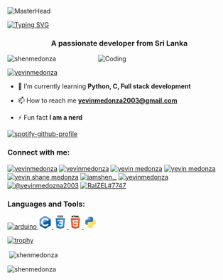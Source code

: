 ![MasterHead](https://i.pinimg.com/originals/67/ba/e3/67bae3d1e0e6cf660ee6d259b88d2a76.gif)

[![Typing SVG](https://readme-typing-svg.demolab.com?vcenter=true&font=Fira+Code&size=45&pause=1000&color=ACF71A&width=570&height=200&lines=HI!+I'm+Yevin+Medonza)](https://git.io/typing-svg)
<h3 align="center">A passionate developer from Sri Lanka</h3>
<img align="right" alt="Coding" width="300" src="https://i.pinimg.com/originals/9e/28/f6/9e28f6a8caf98f24f5b14ad0ec4d03bf.gif">

<p align="left"> <img src="https://komarev.com/ghpvc/?username=shenmedonza&label=Profile%20views&color=0e75b6&style=flat" alt="shenmedonza" /> </p>

<p align="left"> <a href="https://twitter.com/yevinmedonza" target="blank"><img src="https://img.shields.io/twitter/follow/yevinmedonza?logo=twitter&style=for-the-badge" alt="yevinmedonza" /></a> </p>

- 🌱 I’m currently learning **Python, C, Full stack development**

- 📫 How to reach me **yevinmedonza2003@gmail.com**

- ⚡ Fun fact **I am a nerd**

[![spotify-github-profile](https://spotify-github-profile.vercel.app/api/view?uid=312pvvm2cghozc4tfsaiz4ebkxe4&cover_image=true&theme=natemoo-re&show_offline=false&bar_color=53b14f&bar_color_cover=false)](https://github.com/kittinan/spotify-github-profile)



<h3 align="left">Connect with me:</h3>
<p align="left">
<a href="https://dev.to/yevinmedonza" target="blank"><img align="center" src="https://raw.githubusercontent.com/rahuldkjain/github-profile-readme-generator/master/src/images/icons/Social/devto.svg" alt="yevinmedonza" height="20" width="30" /></a>
<a href="https://twitter.com/yevinmedonza" target="blank"><img align="center" src="https://raw.githubusercontent.com/rahuldkjain/github-profile-readme-generator/master/src/images/icons/Social/twitter.svg" alt="yevinmedonza" height="20" width="30" /></a>
<a href="https://linkedin.com/in/yevin medonza" target="blank"><img align="center" src="https://raw.githubusercontent.com/rahuldkjain/github-profile-readme-generator/master/src/images/icons/Social/linked-in-alt.svg" alt="yevin medonza" height="20" width="30" /></a>
<a href="https://stackoverflow.com/users/yevin medonza" target="blank"><img align="center" src="https://raw.githubusercontent.com/rahuldkjain/github-profile-readme-generator/master/src/images/icons/Social/stack-overflow.svg" alt="yevin medonza" height="20" width="30" /></a>
<a href="https://fb.com/yevin shane medonza" target="blank"><img align="center" src="https://raw.githubusercontent.com/rahuldkjain/github-profile-readme-generator/master/src/images/icons/Social/facebook.svg" alt="yevin shane medonza" height="20" width="30" /></a>
<a href="https://instagram.com/iamshen._" target="blank"><img align="center" src="https://raw.githubusercontent.com/rahuldkjain/github-profile-readme-generator/master/src/images/icons/Social/instagram.svg" alt="iamshen._" height="20" width="30" /></a>
<a href="https://dribbble.com/yevinmedonza" target="blank"><img align="center" src="https://raw.githubusercontent.com/rahuldkjain/github-profile-readme-generator/master/src/images/icons/Social/dribbble.svg" alt="yevinmedonza" height="20" width="30" /></a>
<a href="https://medium.com/@yevinmedozna2003" target="blank"><img align="center" src="https://raw.githubusercontent.com/rahuldkjain/github-profile-readme-generator/master/src/images/icons/Social/medium.svg" alt="@yevinmedozna2003" height="20" width="30" /></a>
<a href="https://discord.gg/RaIZEL#7747" target="blank"><img align="center" src="https://raw.githubusercontent.com/rahuldkjain/github-profile-readme-generator/master/src/images/icons/Social/discord.svg" alt="RaIZEL#7747" height="20" width="30" /></a>
</p>


<h3 align="left">Languages and Tools:</h3>
<p align="left"> <a href="https://www.arduino.cc/" target="_blank" rel="noreferrer"> <img src="https://cdn.worldvectorlogo.com/logos/arduino-1.svg" alt="arduino" width="30" height="30"/> </a> <a href="https://www.cprogramming.com/" target="_blank" rel="noreferrer"> <img src="https://raw.githubusercontent.com/devicons/devicon/master/icons/c/c-original.svg" alt="c" width="30" height="30"/> </a> <a href="https://www.w3schools.com/css/" target="_blank" rel="noreferrer"> <img src="https://raw.githubusercontent.com/devicons/devicon/master/icons/css3/css3-original-wordmark.svg" alt="css3" width="30" height="30"/> </a> <a href="https://www.w3.org/html/" target="_blank" rel="noreferrer"> <img src="https://raw.githubusercontent.com/devicons/devicon/master/icons/html5/html5-original-wordmark.svg" alt="html5" width="30" height="30"/> </a> <a href="https://www.python.org" target="_blank" rel="noreferrer"> <img src="https://raw.githubusercontent.com/devicons/devicon/master/icons/python/python-original.svg" alt="python" width="30" height="30"/> </a> </p>

[![trophy](https://github-profile-trophy.vercel.app/?username=ShenMedonza&theme=onedark)](https://github.com/ryo-ma/github-profile-trophy)



<p>&nbsp;<img align="center" src="https://github-readme-stats.vercel.app/api?username=shenmedonza&show_icons=true&locale=en" alt="shenmedonza" /></p>

<p><img align="center" src="https://github-readme-streak-stats.herokuapp.com/?user=shenmedonza&" alt="shenmedonza" /></p>
